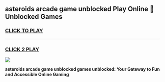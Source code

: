 
## asteroids arcade game unblocked Play Online 👋 Unblocked Games
<h3>
<a href="https://premium.freeplayer.one?title=asteroids_arcade_game_unblocked&ref=19F">CLICK TO PLAY</a></h3>
<hr>

<h3>
<a href="https://premium.freeplayer.one?title=asteroids_arcade_game_unblocked&ref=19F">CLICK 2 PLAY</a>
  
</h3>

<a href="https://premium.freeplayer.one?title=asteroids_arcade_game_unblocked&ref=19F"><img src="https://clearcache.store/games.png"></a>


**asteroids arcade game unblocked games unblocked: Your Gateway to Fun and Accessible Online Gaming**
